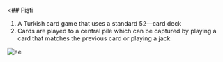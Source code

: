 <## Pişti

1. A Turkish card game that uses a standard 52—card deck
2. Cards are played to a central pile which can be captured by playing a card that matches the previous card or playing a jack
<img src="dslde" alt="ee">
